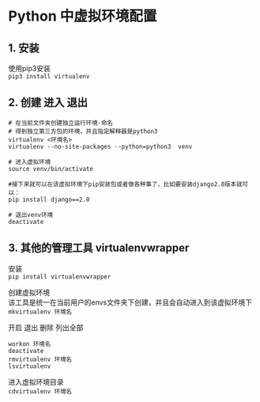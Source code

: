 # Python 中虚拟环境配置 

## 1. 安装 

使用pip3安装  
`pip3 install virtualenv`  

## 2. 创建 进入 退出  

```shell
# 在当前文件夹创建独立运行环境-命名
# 得到独立第三方包的环境，并且指定解释器是python3
virtualenv <环境名>  
virtualenv --no-site-packages --python=python3  venv

# 进入虚拟环境  
source venv/bin/activate  

#接下来就可以在该虚拟环境下pip安装包或者做各种事了，比如要安装django2.0版本就可以：
pip install django==2.0

# 退出venv环境
deactivate

```
## 3. 其他的管理工具 virtualenvwrapper

安装  
`pip install virtualenvwrapper`  

创建虚拟环境  
该工具是统一在当前用户的envs文件夹下创建，并且会自动进入到该虚拟环境下  
`mkvirtualenv 环境名`  

开启 退出 删除 列出全部  
```
workon 环境名
deactivate
rmvirtualenv 环境名
lsvirtualenv
```

进入虚拟环境目录  
`cdvirtualenv 环境名`
